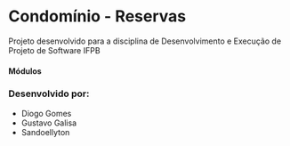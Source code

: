 # Condomínio - Reservas
Projeto desenvolvido para a disciplina de Desenvolvimento e Execução de Projeto de Software
IFPB

#### Módulos

### Desenvolvido por:
* Diogo Gomes
* Gustavo Galisa
* Sandoellyton

